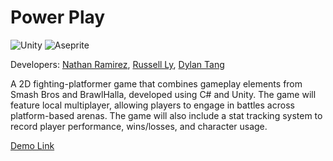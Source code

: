 # Power Play

![Unity](https://img.shields.io/badge/Unity-100000?style=for-the-badge&logo=unity&logoColor=white)
![Aseprite](https://img.shields.io/badge/Aseprite-FFFFFF?style=for-the-badge&logo=Aseprite&logoColor=#7D929E)


 Developers: [Nathan Ramirez](https://github.com/ramirez-nathan),
            [Russell Ly](https://github.com/Ampherost),
            [Dylan Tang](https://github.com/TangDylan1)

A 2D fighting-platformer game that combines gameplay elements from Smash Bros and BrawlHalla, developed using C# and Unity.
The game will feature local multiplayer, allowing players to engage in battles across platform-based arenas.
The game will also include a stat tracking system to record player performance, wins/losses, and character usage.

[Demo Link](https://drive.google.com/file/d/1bgLFPXXkfcJYM_3qV7aUaQV9wULe55j0/view)
